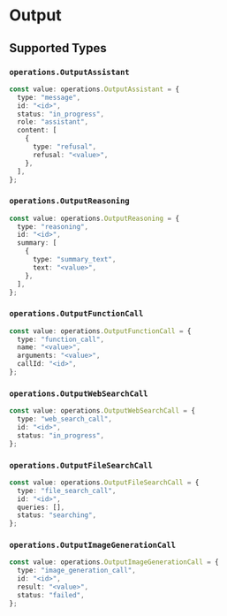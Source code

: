 # Output


## Supported Types

### `operations.OutputAssistant`

```typescript
const value: operations.OutputAssistant = {
  type: "message",
  id: "<id>",
  status: "in_progress",
  role: "assistant",
  content: [
    {
      type: "refusal",
      refusal: "<value>",
    },
  ],
};
```

### `operations.OutputReasoning`

```typescript
const value: operations.OutputReasoning = {
  type: "reasoning",
  id: "<id>",
  summary: [
    {
      type: "summary_text",
      text: "<value>",
    },
  ],
};
```

### `operations.OutputFunctionCall`

```typescript
const value: operations.OutputFunctionCall = {
  type: "function_call",
  name: "<value>",
  arguments: "<value>",
  callId: "<id>",
};
```

### `operations.OutputWebSearchCall`

```typescript
const value: operations.OutputWebSearchCall = {
  type: "web_search_call",
  id: "<id>",
  status: "in_progress",
};
```

### `operations.OutputFileSearchCall`

```typescript
const value: operations.OutputFileSearchCall = {
  type: "file_search_call",
  id: "<id>",
  queries: [],
  status: "searching",
};
```

### `operations.OutputImageGenerationCall`

```typescript
const value: operations.OutputImageGenerationCall = {
  type: "image_generation_call",
  id: "<id>",
  result: "<value>",
  status: "failed",
};
```

